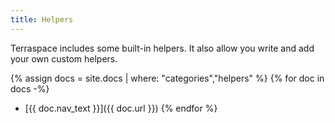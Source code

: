 ```yaml
---
title: Helpers
---
```


Terraspace includes some built-in helpers. It also allow you write and add your own custom helpers.

{% assign docs = site.docs | where: "categories","helpers" %}
{% for doc in docs -%}
* [{{ doc.nav_text }}]({{ doc.url }})
{% endfor %}
